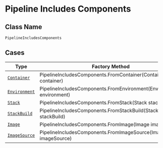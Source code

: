
# Pipeline Includes Components

## Class Name

`PipelineIncludesComponents`

## Cases

| Type | Factory Method |
|  --- | --- |
| [`Container`](../../../doc/models/container.md) | PipelineIncludesComponents.FromContainer(Container container) |
| [`Environment`](../../../doc/models/environment.md) | PipelineIncludesComponents.FromEnvironment(Environment environment) |
| [`Stack`](../../../doc/models/stack.md) | PipelineIncludesComponents.FromStack(Stack stack) |
| [`StackBuild`](../../../doc/models/stack-build.md) | PipelineIncludesComponents.FromStackBuild(StackBuild stackBuild) |
| [`Image`](../../../doc/models/image.md) | PipelineIncludesComponents.FromImage(Image image) |
| [`ImageSource`](../../../doc/models/image-source.md) | PipelineIncludesComponents.FromImageSource(ImageSource imageSource) |

